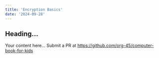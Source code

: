 ```yaml
---
title: 'Encryption Basics'
date: '2024-09-28'
---
```


## Heading...
Your content here...
Submit a PR at https://github.com/org-45/computer-book-for-kids
